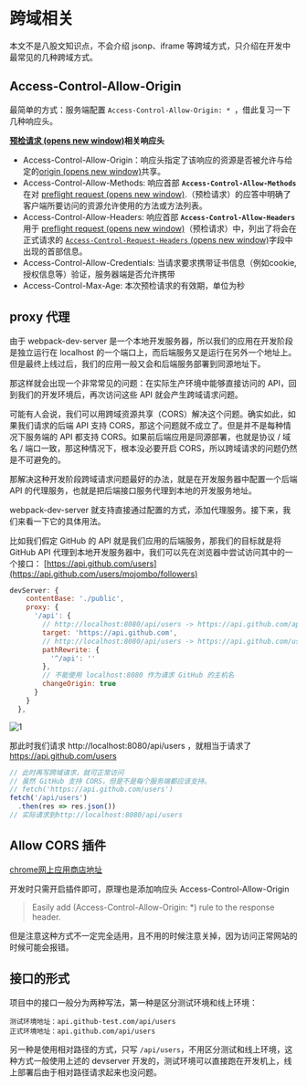 # 跨域相关

本文不是八股文知识点，不会介绍 jsonp、iframe 等跨域方式，只介绍在开发中最常见的几种跨域方式。

## Access-Control-Allow-Origin

最简单的方式：服务端配置 `Access-Control-Allow-Origin: * `，借此复习一下几种响应头。

**[预检请求 (opens new window)](http://www.ruanyifeng.com/blog/2016/04/cors.html)相关响应头**

- Access-Control-Allow-Origin：响应头指定了该响应的资源是否被允许与给定的[origin (opens new window)](https://developer.mozilla.org/zh-CN/docs/Glossary/Origin)共享。
- Access-Control-Allow-Methods: 响应首部 **`Access-Control-Allow-Methods`** 在对 [preflight request (opens new window)](https://developer.mozilla.org/zh-CN/docs/Glossary/Preflight_request).（预检请求）的应答中明确了客户端所要访问的资源允许使用的方法或方法列表。
- Access-Control-Allow-Headers: 响应首部 **`Access-Control-Allow-Headers`** 用于 [preflight request (opens new window)](https://developer.mozilla.org/zh-CN/docs/Glossary/Preflight_request)（预检请求）中，列出了将会在正式请求的 [`Access-Control-Request-Headers` (opens new window)](https://developer.mozilla.org/zh-CN/docs/Web/HTTP/Headers/Access-Control-Request-Headers)字段中出现的首部信息。
- Access-Control-Allow-Credentials: 当请求要求携带证书信息（例如cookie,授权信息等）验证，服务器端是否允许携带
- Access-Control-Max-Age: 本次预检请求的有效期，单位为秒

## proxy 代理

由于 webpack-dev-server 是一个本地开发服务器，所以我们的应用在开发阶段是独立运行在 localhost 的一个端口上，而后端服务又是运行在另外一个地址上。但是最终上线过后，我们的应用一般又会和后端服务部署到同源地址下。

那这样就会出现一个非常常见的问题：在实际生产环境中能够直接访问的 API，回到我们的开发环境后，再次访问这些 API 就会产生跨域请求问题。

可能有人会说，我们可以用跨域资源共享（CORS）解决这个问题。确实如此，如果我们请求的后端 API 支持 CORS，那这个问题就不成立了。但是并不是每种情况下服务端的 API 都支持 CORS。如果前后端应用是同源部署，也就是协议 / 域名 / 端口一致，那这种情况下，根本没必要开启 CORS，所以跨域请求的问题仍然是不可避免的。

那解决这种开发阶段跨域请求问题最好的办法，就是在开发服务器中配置一个后端 API 的代理服务，也就是把后端接口服务代理到本地的开发服务地址。

webpack-dev-server 就支持直接通过配置的方式，添加代理服务。接下来，我们来看一下它的具体用法。

比如我们假定 GitHub 的 API 就是我们应用的后端服务，那我们的目标就是将 GitHub API 代理到本地开发服务器中，我们可以先在浏览器中尝试访问其中的一个接口： [https://api.github.com/users](https://api.github.com/users/mojombo/followers)

```js
devServer: {
    contentBase: './public',
    proxy: {
      '/api': {
        // http://localhost:8080/api/users -> https://api.github.com/api/users
        target: 'https://api.github.com',
        // http://localhost:8080/api/users -> https://api.github.com/users
        pathRewrite: {
          '^/api': ''
        },
        // 不能使用 localhost:8080 作为请求 GitHub 的主机名
        changeOrigin: true
      }
    }
  },
```

![1](https://img-blog.csdnimg.cn/20200531181008355.png)

那此时我们请求 http://localhost:8080/api/users ，就相当于请求了 https://api.github.com/users

```js
// 此时再写跨域请求，就可正常访问
// 虽然 GitHub 支持 CORS，但是不是每个服务端都应该支持。
// fetch('https://api.github.com/users')
fetch('/api/users')
  .then(res => res.json())
// 实际请求到http://localhost:8080/api/users
```

## Allow CORS 插件

[chrome网上应用商店地址](https://chrome.google.com/webstore/detail/allow-cors-access-control/lhobafahddgcelffkeicbaginigeejlf?hl=zh-CN)

开发时只需开启插件即可，原理也是添加响应头 Access-Control-Allow-Origin

> Easily add (Access-Control-Allow-Origin: *) rule to the response header.

但是注意这种方式不一定完全适用，且不用的时候注意关掉，因为访问正常网站的时候可能会报错。

## 接口的形式

项目中的接口一般分为两种写法，第一种是区分测试环境和线上环境：

```
测试环境地址：api.github-test.com/api/users
正式环境地址：api.github.com/api/users
```

另一种是使用相对路径的方式，只写 `/api/users`，不用区分测试和线上环境，这种方式一般使用上述的 devserver 开发的，测试环境可以直接跑在开发机上，线上部署后由于相对路径请求起来也没问题。

